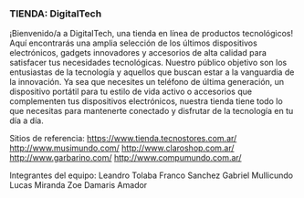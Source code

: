 ### TIENDA: DigitalTech
¡Bienvenido/a a DigitalTech, una tienda en línea de productos tecnológicos! Aquí encontrarás una amplia selección de los últimos dispositivos electrónicos, gadgets innovadores y accesorios de alta calidad para satisfacer tus necesidades tecnológicas.
Nuestro público objetivo son los entusiastas de la tecnología y aquellos que buscan estar a la vanguardia de la innovación. Ya sea que necesites un teléfono de última generación, un dispositivo portátil para tu estilo de vida activo o accesorios que complementen tus dispositivos electrónicos, nuestra tienda tiene todo lo que necesitas para mantenerte conectado y disfrutar de la tecnología en tu día a día.

Sitios de referencia: 
                      https://www.tienda.tecnostores.com.ar/
                      http://www.musimundo.com/
                      http://www.claroshop.com.ar/ 
                      http://www.garbarino.com/ 
                      http://www.compumundo.com.ar/


Integrantes del equipo: 
 Leandro Tolaba
 Franco Sanchez
 Gabriel Mullicundo
 Lucas Miranda
 Zoe Damaris Amador
